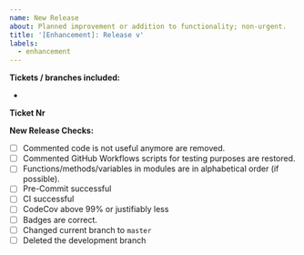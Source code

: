 ```yaml
---
name: New Release
about: Planned improvement or addition to functionality; non-urgent.
title: '[Enhancement]: Release v'
labels:
  - enhancement
---
```


**Tickets / branches included:**

- [](<>)

**Ticket Nr**

<!--Will be provided by owner -->

**New Release Checks:**

- [ ] Commented code is not useful anymore are removed.
- [ ] Commented GitHub Workflows scripts for testing purposes are restored.
- [ ] Functions/methods/variables in modules are in alphabetical order (if possible).
- [ ] Pre-Commit successful
- [ ] CI successful
- [ ] CodeCov above 99% or justifiably less
- [ ] Badges are correct.
- [ ] Changed current branch to `master`
- [ ] Deleted the development branch
